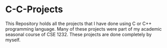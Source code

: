 # C-C-Projects
This Repository holds all the projects that I have done using C or C++ programming language. Many of these projects were part of my academic seasonal course of CSE 1232. These projects are done completely by myself.
